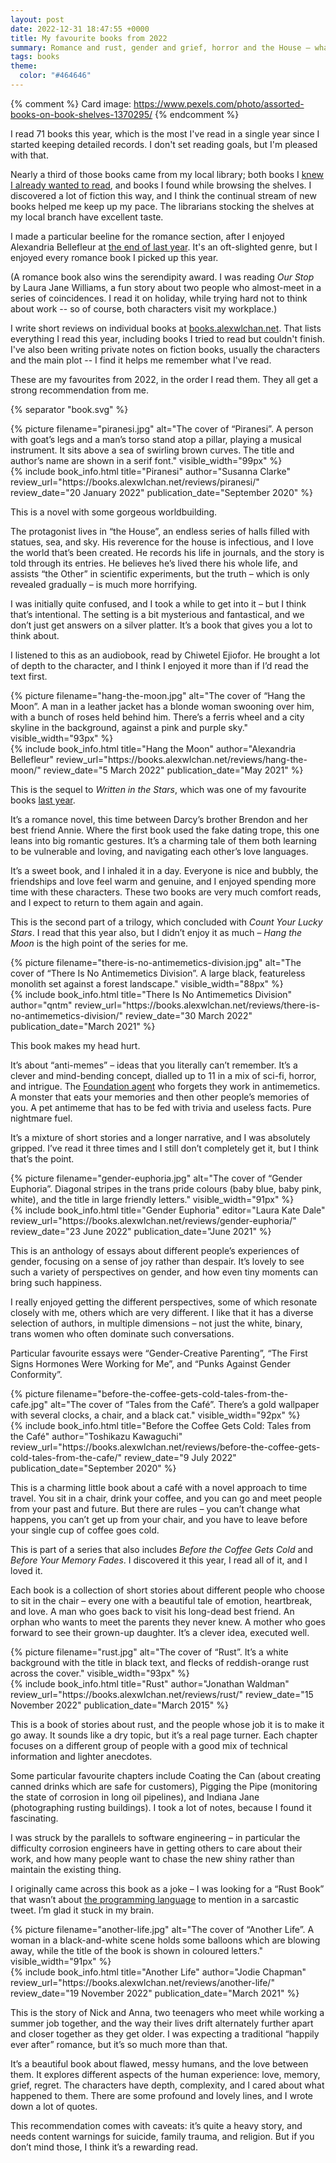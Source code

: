 ```yaml
---
layout: post
date: 2022-12-31 18:47:55 +0000
title: My favourite books from 2022
summary: Romance and rust, gender and grief, horror and the House – what I enjoyed reading this year.
tags: books
theme:
  color: "#464646"
---
```


{% comment %}
Card image: https://www.pexels.com/photo/assorted-books-on-book-shelves-1370295/
{% endcomment %}

I read 71 books this year, which is the most I've read in a single year since I started keeping detailed records.
I don't set reading goals, but I'm pleased with that.

Nearly a third of those books came from my local library; both books I [knew I already wanted to read][library_lookup], and books I found while browsing the shelves.
I discovered a lot of fiction this way, and I think the continual stream of new books helped me keep up my pace.
The librarians stocking the shelves at my local branch have excellent taste.

I made a particular beeline for the romance section, after I enjoyed Alexandria Bellefleur at [the end of last year][2021].
It's an oft-slighted genre, but I enjoyed every romance book I picked up this year.

(A romance book also wins the serendipity award.
I was reading *Our Stop* by Laura Jane Williams, a fun story about two people who almost-meet in a series of coincidences.
I read it on holiday, while trying hard not to think about work -- so of course, both characters visit my workplace.)

I write short reviews on individual books at [books.alexwlchan.net][books].
That lists everything I read this year, including books I tried to read but couldn't finish.
I've also been writing private notes on fiction books, usually the characters and the main plot -- I find it helps me remember what I've read.

These are my favourites from 2022, in the order I read them.
They all get a strong recommendation from me.

{% separator "book.svg" %}

<div class="book_review" id="piranesi">
  <div class="heading">
    <div class="book_cover">
      {%
        picture
        filename="piranesi.jpg"
        alt="The cover of “Piranesi”. A person with goat’s legs and a man’s torso stand atop a pillar, playing a musical instrument. It sits above a sea of swirling brown curves. The title and author’s name are shown in a serif font."
        visible_width="99px"
      %}
    </div>
    {%
      include book_info.html
      title="Piranesi"
      author="Susanna Clarke"
      review_url="https://books.alexwlchan.net/reviews/piranesi/"
      review_date="20 January 2022"
      publication_date="September 2020"
    %}
  </div>
  <div class="review_text">
    <p>
      This is a novel with some gorgeous worldbuilding.
    </p>
    <p>
      The protagonist lives in “the House”, an endless series of halls filled with statues, sea, and sky.
      His reverence for the house is infectious, and I love the world that’s been created.
      He records his life in journals, and the story is told through its entries.
      He believes he’s lived there his whole life, and assists “the Other” in scientific experiments, but the truth – which is only revealed gradually – is much more horrifying.
    </p>
    <p>
      I was initially quite confused, and I took a while to get into it – but I think that’s intentional.
      The setting is a bit mysterious and fantastical, and we don’t just get answers on a silver platter.
      It’s a book that gives you a lot to think about.
    </p>
    <p>
      I listened to this as an audiobook, read by Chiwetel Ejiofor.
      He brought a lot of depth to the character, and I think I enjoyed it more than if I’d read the text first.
    </p>
  </div>
</div>

<div class="book_review" id="hang_the_moon">
  <div class="heading">
    <div class="book_cover">
      {%
        picture
        filename="hang-the-moon.jpg"
        alt="The cover of “Hang the Moon”. A man in a leather jacket has a blonde woman swooning over him, with a bunch of roses held behind him. There’s a ferris wheel and a city skyline in the background, against a pink and purple sky."
        visible_width="93px"
      %}
    </div>
    {%
      include book_info.html
      title="Hang the Moon"
      author="Alexandria Bellefleur"
      review_url="https://books.alexwlchan.net/reviews/hang-the-moon/"
      review_date="5 March 2022"
      publication_date="May 2021"
    %}
  </div>
  <div class="review_text">
    <p>
      This is the sequel to <em>Written in the Stars</em>, which was one of my favourite books <a href="/2021/12/2021-in-reading/#alexandria_bellefleur">last year</a>.
    </p>
    <p>
      It’s a romance novel, this time between Darcy’s brother Brendon and her best friend Annie.
      Where the first book used the fake dating trope, this one leans into big romantic gestures.
      It’s a charming tale of them both learning to be vulnerable and loving, and navigating each other’s love languages.
    </p>
    <p>
      It’s a sweet book, and I inhaled it in a day.
      Everyone is nice and bubbly, the friendships and love feel warm and genuine, and I enjoyed spending more time with these characters.
      These two books are very much comfort reads, and I expect to return to them again and again.
    </p>
    <p>
      This is the second part of a trilogy, which concluded with <em>Count Your Lucky Stars</em>.
      I read that this year also, but I didn’t enjoy it as much – <em>Hang the Moon</em> is the high point of the series for me.
    </p>
  </div>
</div>

<div class="book_review" id="antimemetics">
  <div class="heading">
    <div class="book_cover">
      {%
        picture
        filename="there-is-no-antimemetics-division.jpg"
        alt="The cover of “There Is No Antimemetics Division”. A large black, featureless monolith set against a forest landscape."
        visible_width="88px"
      %}
    </div>
    {%
      include book_info.html
      title="There Is No Antimemetics Division"
      author="qntm"
      review_url="https://books.alexwlchan.net/reviews/there-is-no-antimemetics-division/"
      review_date="30 March 2022"
      publication_date="March 2021"
    %}
  </div>
  <div class="review_text">
    <p>
      This book makes my head hurt.
    </p>
    <p>
      It’s about “anti-memes” – ideas that you literally can’t remember.
      It’s a clever and mind-bending concept, dialled up to 11 in a mix of sci-fi, horror, and intrigue.
      The <a href="https://en.wikipedia.org/wiki/SCP_Foundation">Foundation agent</a> who forgets they work in antimemetics.
      A monster that eats your memories and then other people’s memories of you.
      A pet antimeme that has to be fed with trivia and useless facts.
      Pure nightmare fuel.
    </p>
    <p>
      It’s a mixture of short stories and a longer narrative, and I was absolutely gripped.
      I’ve read it three times and I still don’t completely get it, but I think that’s the point.
    </p>
  </div>
</div>

<div class="book_review" id="euphoria">
  <div class="heading">
    <div class="book_cover">
      {%
        picture
        filename="gender-euphoria.jpg"
        alt="The cover of “Gender Euphoria”. Diagonal stripes in the trans pride colours (baby blue, baby pink, white), and the title in large friendly letters."
        visible_width="91px"
      %}
    </div>
    {%
      include book_info.html
      title="Gender Euphoria"
      editor="Laura Kate Dale"
      review_url="https://books.alexwlchan.net/reviews/gender-euphoria/"
      review_date="23 June 2022"
      publication_date="June 2021"
    %}
  </div>
  <div class="review_text">
    <p>
      This is an anthology of essays about different people’s experiences of gender, focusing on a sense of joy rather than despair.
      It’s lovely to see such a variety of perspectives on gender, and how even tiny moments can bring such happiness.
    </p>
    <p>
      I really enjoyed getting the different perspectives, some of which resonate closely with me, others which are very different.
      I like that it has a diverse selection of authors, in multiple dimensions – not just the white, binary, trans women who often dominate such conversations.
    </p>
    <p>
      Particular favourite essays were “Gender-Creative Parenting”, “The First Signs Hormones Were Working for Me”, and “Punks Against Gender Conformity”.
    </p>
  </div>
</div>

<div class="book_review" id="coffee">
  <div class="heading">
    <div class="book_cover">
      {%
        picture
        filename="before-the-coffee-gets-cold-tales-from-the-cafe.jpg"
        alt="The cover of “Tales from the Café”. There’s a gold wallpaper with several clocks, a chair, and a black cat."
        visible_width="92px"
      %}
    </div>
    {%
      include book_info.html
      title="Before the Coffee Gets Cold: Tales from the Café"
      author="Toshikazu Kawaguchi" review_url="https://books.alexwlchan.net/reviews/before-the-coffee-gets-cold-tales-from-the-cafe/"
      review_date="9 July 2022"
      publication_date="September 2020"
    %}
  </div>
  <div class="review_text">
    <p>
      This is a charming little book about a café with a novel approach to time travel.
      You sit in a chair, drink your coffee, and you can go and meet people from your past and future.
      But there are rules – you can’t change what happens, you can’t get up from your chair, and you have to leave before your single cup of coffee goes cold.
    </p>
    <p>
      This is part of a series that also includes <em>Before the Coffee Gets Cold</em> and <em>Before Your Memory Fades</em>.
      I discovered it this year, I read all of it, and I loved it.
    </p>
    <p>
      Each book is a collection of short stories about different people who choose to sit in the chair – every one with a beautiful tale of emotion, heartbreak, and love.
      A man who goes back to visit his long-dead best friend.
      An orphan who wants to meet the parents they never knew.
      A mother who goes forward to see their grown-up daughter.
      It’s a clever idea, executed well.
    </p>
  </div>
</div>

<div class="book_review" id="rust">
  <div class="heading">
    <div class="book_cover">
      {%
        picture
        filename="rust.jpg"
        alt="The cover of “Rust”. It’s a white background with the title in black text, and flecks of reddish-orange rust across the cover."
        visible_width="93px"
      %}
    </div>
    {%
      include book_info.html
      title="Rust"
      author="Jonathan Waldman" review_url="https://books.alexwlchan.net/reviews/rust/"
      review_date="15 November 2022"
      publication_date="March 2015"
    %}
  </div>
  <div class="review_text">
    <p>
      This is a book of stories about rust, and the people whose job it is to make it go away.
      It sounds like a dry topic, but it’s a real page turner.
      Each chapter focuses on a different group of people with a good mix of technical information and lighter anecdotes.
    </p>
    <p>
      Some particular favourite chapters include Coating the Can (about creating canned drinks which are safe for customers), Pigging the Pipe (monitoring the state of corrosion in long oil pipelines), and Indiana Jane (photographing rusting buildings).
      I took a lot of notes, because I found it fascinating.
    </p>
    <p>
      I was struck by the parallels to software engineering – in particular the difficulty corrosion engineers have in getting others to care about their work, and how many people want to chase the new shiny rather than maintain the existing thing.
    </p>
    <p>
      I originally came across this book as a joke – I was looking for a “Rust Book” that wasn’t about <a href="https://doc.rust-lang.org/book/">the programming language</a> to mention in a sarcastic tweet.
      I’m glad it stuck in my brain.
    </p>
  </div>
</div>

<div class="book_review" id="another_life">
  <div class="heading">
    <div class="book_cover">
      {%
        picture
        filename="another-life.jpg"
        alt="The cover of “Another Life”. A woman in a black-and-white scene holds some balloons which are blowing away, while the title of the book is shown in coloured letters."
        visible_width="91px"
      %}
    </div>
    {%
      include book_info.html
      title="Another Life"
      author="Jodie Chapman"
      review_url="https://books.alexwlchan.net/reviews/another-life/"
      review_date="19 November 2022"
      publication_date="March 2021"
    %}
  </div>
  <div class="review_text">
    <p>
      This is the story of Nick and Anna, two teenagers who meet while working a summer job together, and the way their lives drift alternately further apart and closer together as they get older.
      I was expecting a traditional “happily ever after” romance, but it’s so much more than that.
    </p>
    <p>
      It’s a beautiful book about flawed, messy humans, and the love between them.
      It explores different aspects of the human experience: love, memory, grief, regret.
      The characters have depth, complexity, and I cared about what happened to them.
      There are some profound and lovely lines, and I wrote down a lot of quotes.
    </p>
    <p>
      This recommendation comes with caveats: it’s quite a heavy story, and needs content warnings for suicide, family trauma, and religion.
      But if you don’t mind those, I think it’s a rewarding read.
    </p>
  </div>
</div>

[library_lookup]: /2022/10/library-lookup/
[2021]: /2021/12/2021-in-reading/
[books]: https://books.alexwlchan.net/
